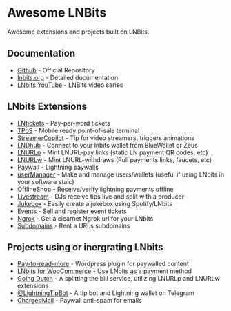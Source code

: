 # Awesome LNBits

Awesome extensions and projects built on LNBits.

## Documentation

- [Github](https://github.com/lnbits/lnbits) - Official Repository
- [lnbits.org](https://lnbits.org) - Detailed documentation
- [LNbits YouTube](https://www.youtube.com/playlist?list=PLPj3KCksGbSYG0ciIQUWJru1dWstPHshe) - LNBits video series

## LNbits Extensions

- [LNtickets](https://github.com/lnbits/lnbits/tree/master/lnbits/extensions/lnticket) - Pay-per-word tickets
- [TPoS](https://github.com/lnbits/lnbits/tree/master/lnbits/extensions/tpos) - Mobile ready point-of-sale terminal
- [StreamerCopilot](https://github.com/lnbits/lnbits/tree/master/lnbits/extensions/copilot) - Tip for video streamers, triggers animations
- [LNDhub](https://github.com/lnbits/lnbits/tree/master/lnbits/extensions/lndhub) - Connect to your lnbits wallet from BlueWallet or Zeus
- [LNURLp](https://github.com/lnbits/lnbits/tree/master/lnbits/extensions/lnurlp) - Mint LNURL-pay links (static LN payment QR codes, etc)
- [LNURLw](https://github.com/lnbits/lnbits/tree/master/lnbits/extensions/lnurlw) - Mint LNURL-withdraws (Pull payments links, faucets, etc)
- [Paywall](https://github.com/lnbits/lnbits/tree/master/lnbits/extensions/paywall) - Lightning paywalls
- [userManager](https://github.com/lnbits/lnbits/tree/master/lnbits/extensions/usermanager) - Make and manage users/wallets (useful if using LNbits in your software staic)
- [OfflineShop](https://github.com/lnbits/lnbits/tree/master/lnbits/extensions/watchonly) - Receive/verify lightning payments offline
- [Livestream](https://github.com/lnbits/lnbits/tree/master/lnbits/extensions/livestream) - DJs receive tips live and split with a producer
- [Jukebox](https://github.com/lnbits/lnbits/tree/master/lnbits/extensions/jukebox) - Easily create a jukebox using Spotify/LNbits
- [Events](https://github.com/lnbits/lnbits/tree/master/lnbits/extensions/events) - Sell and register event tickets
- [Ngrok](https://github.com/lnbits/lnbits/tree/master/lnbits/extensions/ngrok) - Get a clearnet Ngrok url for your LNbits
- [Subdomains](https://github.com/lnbits/lnbits/tree/master/lnbits/extensions/subdomains) - Rent a URLs subdomains

## Projects using or inergrating LNbits

- [Pay-to-read-more](https://github.com/schulterklopfer/ptrm) - Wordpress plugin for paywalled content
- [LNbits for WooCommerce](https://gitlab.com/sovereign-individuals/lnbits-for-woocommerce) - Use LNbits as a payment method
- [Going Dutch](https://goingdutch.pm) - A splitting the bill service, utilizing LNURLp and LNURLw extensions
- [@LightningTipBot](https://github.com/LightningTipBot/LightningTipBot) - A tip bot and Lightning wallet on Telegram
- [ChargedMail](https://github.com/shocknet/chargedMail) - Paywall anti-spam for emails
